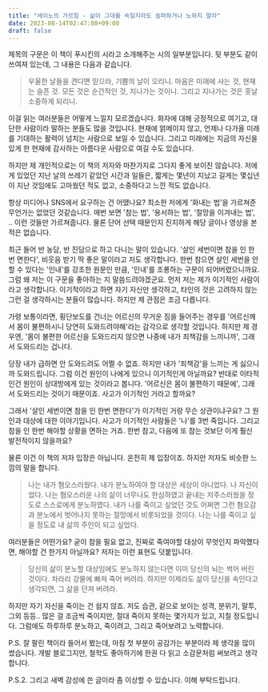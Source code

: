 ```yaml
---
title: "세이노의 가르침 - 삶이 그대를 속일지라도 슬퍼하거나 노하지 말라"
date: 2023-08-14T02:47:08+09:00
draft: false
---
```


제목의 구문은 이 책이 푸시킨의 시라고 소개해주는 시의 일부분입니다. 뒷 부분도 같이 쓰여져 있는데, 그 내용은 다음과 같습니다.

> 우울한 날들을 견디면 믿으라, 기쁨의 날이 오리니. 마음은 미래에 사는 것, 현재는 슬픈 것. 모든 것은 순간적인 것, 지나가는 것이니. 그리고 지나가는 것은 훗날 소중하게 되리니.

이걸 읽는 여러분들은 어떻게 느낄지 모르겠습니다. 화자에 대해 긍정적으로 여기고, 대단한 사람이라 말하는 분들도 많을 것입니다. 현재에 얽메이지 않고, 언제나 다가올 미래를 기대하는 활력이 넘치는 사람으로 보일 수 있습니다. 그리고 미래에는 지금의 자신을 있게 한 현재에 감사하는 아름다운 사람으로 여길 수도 있습니다.

하지만 제 개인적으로는 이 책의 저자와 마찬가지로 그다지 좋게 보이진 않습니다. 저에게 있었던 지난 날의 쓰레기 같았던 시간과 일들은, 짧게는 몇년이 지났고 길게는 몇십년이 지난 것임에도 고마웠던 적도 없고, 소중하다고 느낀 적도 없습니다.

항상 미디어나 SNS에서 요구하는 건 어땠나요? 최소한 저에게 '화내는 법'을 가르쳐준 무언가는 없었던 것같습니다. 매번 보면 '참는 법', '용서하는 법', '절망을 이겨내는 법', .. 이런 것들만 가르쳐줍니다. 물론 단어 선택 때문인지 진지하게 해당 글이나 영상을 본 적은 없습니다.

최근 들어 반 농담, 반 진담으로 하고 다니는 말이 있습니다. '살인 세번이면 참을 인 한번 면한다', 비웃음 받기 딱 좋은 말이라고 저도 생각합니다. 한번 참으면 살인 세번을 안할 수 있다는 '인내'를 강조한 원문인 만큼, '인내'를 조롱하는 구문이 되어버렸으니까요. 그럼 왜 저는 이 구문을 좋아하는 지 말씀드려야겠군요. 먼저 저는 제가 이기적인 사람이라고 생각합니다. 이기적이라고 하면 자기 자신만 생각하고, 타인의 것은 고려하지 않는 그런 걸 생각하시는 분들이 많습니다. 하지만 제 관점은 조금 다릅니다.

가령 보통이라면, 횡단보도를 건너는 어르신의 무거운 짐을 들어주는 경우를 '어르신께서 몸이 불편하시니 당연히 도와드려야해'라는 감각으로 생각할 것입니다. 하지만 제 경우엔, '몸이 불편한 어르신을 도와드리지 않으면 나중에 내가 죄책감을 느끼니까', 그래서 도와드리는 겁니다.

당장 내가 급하면 안 도와드려도 어쩔 수 없죠. 하지만 내가 '죄책감'을 느끼는 게 싫으니까 도와드립니다. 그럼 이건 원인이 나에게 있으니 이기적인게 아닐까요? 반대로 이타적인건 원인이 상대방에게 있는 것이라고 봅니다. '어르신은 몸이 불편하기 때문에', 그래서 도와드리는 것이기 때문이죠. 사고가 이기적인 거라고 할까요?

그래서 '살인 세번이면 참을 인 한번 면한다'가 이기적인 거랑 무슨 상관이냐구요? 그 원인과 대상에 대한 이야기입니다. 사고가 이기적인 사람들은 '나'를 3번 죽입니다. 그리고 참을 인 한번 해야할 상황을 면하는 거죠. 한번 참고, 다음에 또 참는 것보단 이게 훨신 발전적이지 않을까요?

물론 이건 이 책의 저자 입장은 아닙니다. 온전히 제 입장이죠. 하지만 저자도 비슷한 느낌의 말을 합니다. 

> 나는 내가 혐오스러웠다. 내가 분노하여야 할 대상은 세상이 아니었다. 나 자신이었다. 나는 혐오스러운 나의 삶이 너무나도 한심하였고 끝내는 저주스러웠을 정도로 스스로에게 분노하였다. 내가 나를 죽이고 싶었던 것도 어쩌면 그런 혐오감과 분노에서 벗어나지 못하는 절망에서 비롯되었을 것이다. 나는 나를 죽이고 싶을 정도로 내 삶의 주인이 되고 싶었다.

여러분들은 어떤가요? 굳이 참을 필요 없고, 진짜로 죽여야할 대상이 무엇인지 파악했다면, 해야할 건 한가지 아닐까요? 저자는 이런 표현도 덧붙입니다.

> 당신의 삶이 분노할 대상임에도 분노하지 않는다면 이미 당신의 뇌는 썩어 버린 것이다. 차라리 강물에 빠져 죽어 버려라. 하지만 이제라도 삶이 당신을 속인다고 생각되면, 그 삶을 던져 버려라.

하지만 자기 자신을 죽이는 건 쉽지 않죠. 저도 습관, 겉으로 보이는 성격, 분위기, 말투, 그외 등등.. 많은 걸 조금씩 죽이지만, 절대 죽이지 못하는 몇가지가 있고, 지칠 정도입니다. 그럼에도 하루하루 분노하고, 죽이려고, 그리고 죽어보려고 노력합니다.

P.S. 잘 팔린 책이라 들어서 봤는데, 마침 첫 부분이 공감가는 부분이라 제 생각을 많이 썼습니다. 개발 블로그지만, 철학도 좋아하기에 한권 다 읽고 소감문처럼 써보려고 생각합니다.

P.S.2. 그리고 새벽 감성에 쓴 글이라 좀 이상할 수 있습니다. 이해 부탁드립니다.
